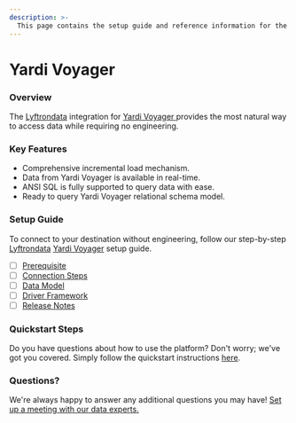 ```yaml
---
description: >-
  This page contains the setup guide and reference information for the Yardi Voyager source connector.
---
```


# Yardi Voyager

### Overview

The [Lyftrondata](https://www.lyftrondata.com/) integration for [Yardi Voyager](https://www.lyftrondata.com/integration/yardi-voyager/)[ ](https://www.lyftrondata.com/integration/yardi-voyager/)provides the most natural way to access data while requiring no engineering.

### Key Features

* Comprehensive incremental load mechanism.
* Data from Yardi Voyager is available in real-time.&#x20;
* ANSI SQL is fully supported to query data with ease.
* Ready to query Yardi Voyager relational schema model.

### Setup Guide

To connect to your destination without engineering, follow our step-by-step [Lyftrondata](https://www.lyftrondata.com/)  [Yardi Voyager](https://www.lyftrondata.com/integration/yardi-voyager/) setup guide.

* [ ] [Prerequisite](../../marketing-analytics/yardi-voyager/prerequisite.md)
* [ ] [Connection Steps](../../marketing-analytics/yardi-voyager/connection-steps.md)
* [ ] [Data Model](../../marketing-analytics/yardi-voyager/data-model/)
* [ ] [Driver Framework](../../marketing-analytics/yardi-voyager/driver-framework/)
* [ ] [Release Notes](../../marketing-analytics/yardi-voyager/release-notes.md)

### Quickstart Steps

Do you have questions about how to use the platform? Don't worry; we've got you covered. Simply follow the quickstart instructions [here](../../../quickstart-steps.md).

### Questions? <a href="#questions" id="questions"></a>

We're always happy to answer any additional questions you may have! [Set up a meeting with our data experts.](https://www.lyftrondata.com/book-a-meeting/)

